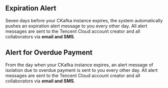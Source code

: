 ## Expiration Alert
Seven days before your CKafka instance expires, the system automatically pushes an expiration alert message to you every other day. All alert messages are sent to the Tencent Cloud account creator and all collaborators via **email and SMS**.

## Alert for Overdue Payment
From the day when your CKafka instance expires, an alert message of isolation due to overdue payment is sent to you every other day. All alert messages are sent to the Tencent Cloud account creator and all collaborators via **email and SMS**.
